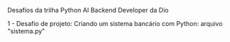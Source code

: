 Desafios da trilha Python AI Backend Developer da Dio

1 - Desafio de projeto: Criando um sistema bancário com Python: arquivo "sistema.py"
